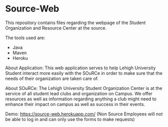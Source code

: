 # Source-Web

This repository contains files regarding the webpage of the Student Organization and Resource Center 
at the source.

The tools used are:
- Java
- Maven 
- Heroku

About Application:
  This web application serves to help Lehigh University Student interact more easily with the SOuRCe in order to make sure that the needs of their organization are taken care of.
  
About SOuRCe:
  The Lehigh University Student Organization Center is at the service of all student lead clubs and organization on Campus. We offer resources as well as information regarding anything a club might need to enhance their impact on campus as well as success in their events. 

Demo:
https://source-web.herokuapp.com/ (Non Source Employees will not be able to log in and can only use the forms to make requests)
